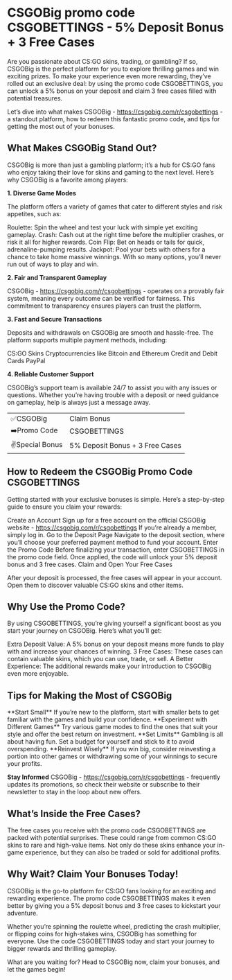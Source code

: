 <h1>CSGOBig	promo code CSGOBETTINGS -	5% Deposit Bonus + 3 Free Cases</h1>

Are you passionate about CS:GO skins, trading, or gambling? If so, CSGOBig is the perfect platform for you to explore thrilling games and win exciting prizes. To make your experience even more rewarding, they’ve rolled out an exclusive deal: by using the promo code CSGOBETTINGS, you can unlock a 5% bonus on your deposit and claim 3 free cases filled with potential treasures.

Let’s dive into what makes CSGOBig - https://csgobig.com/r/csgobettings - a standout platform, how to redeem this fantastic promo code, and tips for getting the most out of your bonuses.

<h2>What Makes CSGOBig Stand Out?</h2>

CSGOBig is more than just a gambling platform; it’s a hub for CS:GO fans who enjoy taking their love for skins and gaming to the next level. Here’s why CSGOBig is a favorite among players:

**1. Diverse Game Modes**

The platform offers a variety of games that cater to different styles and risk appetites, such as:

Roulette: Spin the wheel and test your luck with simple yet exciting gameplay.
Crash: Cash out at the right time before the multiplier crashes, or risk it all for higher rewards.
Coin Flip: Bet on heads or tails for quick, adrenaline-pumping results.
Jackpot: Pool your bets with others for a chance to take home massive winnings.
With so many options, you’ll never run out of ways to play and win.

**2. Fair and Transparent Gameplay**

CSGOBig - https://csgobig.com/r/csgobettings - operates on a provably fair system, meaning every outcome can be verified for fairness. This commitment to transparency ensures players can trust the platform.

**3. Fast and Secure Transactions**

Deposits and withdrawals on CSGOBig are smooth and hassle-free. The platform supports multiple payment methods, including:

CS:GO Skins
Cryptocurrencies like Bitcoin and Ethereum
Credit and Debit Cards
PayPal

**4. Reliable Customer Support**

CSGOBig’s support team is available 24/7 to assist you with any issues or questions. Whether you’re having trouble with a deposit or need guidance on gameplay, help is always just a message away.

<table>
  <tr>
    <td>✅CSGOBig</td>
    <td>Claim Bonus</td>
  </tr>
  <tr>
    <td>➡️Promo Code</td>
    <td>CSGOBETTINGS</td>
  </tr>
  <tr>
    <td>✌️Special Bonus</td>
    <td>5% Deposit Bonus + 3 Free Cases</td>
  </tr>
</table>


<h2>How to Redeem the CSGOBig Promo Code CSGOBETTINGS</h2>

Getting started with your exclusive bonuses is simple. Here’s a step-by-step guide to ensure you claim your rewards:

Create an Account
Sign up for a free account on the official CSGOBig website - https://csgobig.com/r/csgobettings If you’re already a member, simply log in.
Go to the Deposit Page
Navigate to the deposit section, where you’ll choose your preferred payment method to fund your account.
Enter the Promo Code
Before finalizing your transaction, enter CSGOBETTINGS in the promo code field. Once applied, the code will unlock your 5% deposit bonus and 3 free cases.
Claim and Open Your Free Cases

After your deposit is processed, the free cases will appear in your account. Open them to discover valuable CS:GO skins and other items.

<h2>Why Use the Promo Code?</h2>
By using CSGOBETTINGS, you’re giving yourself a significant boost as you start your journey on CSGOBig. Here’s what you’ll get:

Extra Deposit Value: A 5% bonus on your deposit means more funds to play with and increase your chances of winning.
3 Free Cases: These cases can contain valuable skins, which you can use, trade, or sell.
A Better Experience: The additional rewards make your introduction to CSGOBig even more enjoyable.


<h2>Tips for Making the Most of CSGOBig</h2>
**Start Small**
If you’re new to the platform, start with smaller bets to get familiar with the games and build your confidence.
**Experiment with Different Games**
Try various game modes to find the ones that suit your style and offer the best return on investment.
**Set Limits**
Gambling is all about having fun. Set a budget for yourself and stick to it to avoid overspending.
**Reinvest Wisely**
If you win big, consider reinvesting a portion into other games or withdrawing some of your winnings to secure your profits.

**Stay Informed**
CSGOBig - https://csgobig.com/r/csgobettings - frequently updates its promotions, so check their website or subscribe to their newsletter to stay in the loop about new offers.

<h2>What’s Inside the Free Cases?</h2>
The free cases you receive with the promo code CSGOBETTINGS are packed with potential surprises. These could range from common CS:GO skins to rare and high-value items. Not only do these skins enhance your in-game experience, but they can also be traded or sold for additional profits.

<h2>Why Wait? Claim Your Bonuses Today!</h2>
CSGOBig is the go-to platform for CS:GO fans looking for an exciting and rewarding experience. The promo code CSGOBETTINGS makes it even better by giving you a 5% deposit bonus and 3 free cases to kickstart your adventure.

Whether you’re spinning the roulette wheel, predicting the crash multiplier, or flipping coins for high-stakes wins, CSGOBig has something for everyone. Use the code CSGOBETTINGS today and start your journey to bigger rewards and thrilling gameplay.

What are you waiting for? Head to CSGOBig now, claim your bonuses, and let the games begin!
